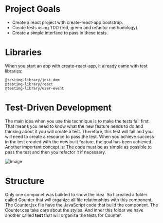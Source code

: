 # Project Goals
- Create a react project with create-react-app bootstrap.
- Create tests using TDD (red, green and refactor methodology).
- Create a simple interface to pass in these tests.

# Libraries
When you start an app with create-react-app, it already came with test libraries:
```
@testing-library/jest-dom
@testing-library/react
@testing-library/user-event
```

# Test-Driven Development
The main idea when you use this technique is to make the tests fail first.
That means you need to know what the new feature needs to do and thinking about it
you will create a test.
Therefore, this test will fail and you will need to create a resource to pass the test.
When you achieve success in the test created with the new built feature, the goal has been achieved.
Another important concept is: The code must be as simple as possible to pass the test and then
you refactor it if necessary.

![image](https://user-images.githubusercontent.com/73957838/117211632-a69bdc80-adcf-11eb-973a-5b847a113688.png)

# Structure
Only one componet was builded to show the idea.
So I created a folder called Counter that will organize all file relationships with this component.
The Counter.jsx file have the JavaScript code that build the component.
The Counter.css take care about the styles.
And inner this folder we have another called __test__ that will organize the tests for Counter.
